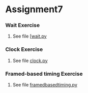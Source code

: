 # Assignment7
### Wait Exercise
1) See file [[wait.py](https://github.com/meronalemu101/Assignment7/blob/main/wait.py)

### Clock Exercise
1) See file [clock.py](https://github.com/meronalemu101/Assignment7/blob/main/clock.py)

### Framed-based timing Exercise
1) See file [framedbasedtiming.py](https://github.com/meronalemu101/Assignment7/blob/main/framebasedtiming.py)

